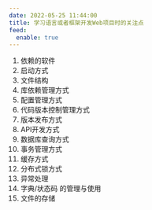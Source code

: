 ```yaml
---
date: 2022-05-25 11:44:00
title: 学习语言或者框架开发Web项目时的关注点
feed:
  enable: true
---
```

1. 依赖的软件
3. 启动方式
4. 文件结构
5. 库依赖管理方式
6. 配置管理方式
7. 代码版本控制管理方式
8. 版本发布方式
9. API开发方式
10. 数据库查询方式
11. 事务管理方式
12. 缓存方式
13. 分布式锁方式
14. 异常处理
15. 字典/状态码 的管理与使用
16. 文件的存储
